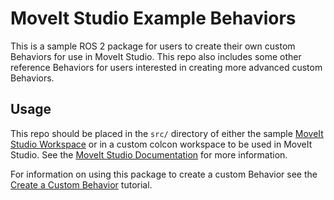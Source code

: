 # MoveIt Studio Example Behaviors

This is a sample ROS 2 package for users to create their own custom Behaviors for
use in MoveIt Studio. This repo also includes some other reference Behaviors for users
interested in creating more advanced custom Behaviors.

## Usage
This repo should be placed in the `src/` directory of either the sample 
[MoveIt Studio Workspace](https://github.com/PickNikRobotics/moveit_studio_ws) or 
in a custom colcon workspace to be used in MoveIt Studio. See the 
[MoveIt Studio Documentation](https://docs.picknik.ai) for more information.

For information on using this package to create a custom Behavior see the 
[Create a Custom Behavior](https://docs.picknik.ai/en/stable/tutorials/create_behavior/create_behavior.html)
tutorial.
